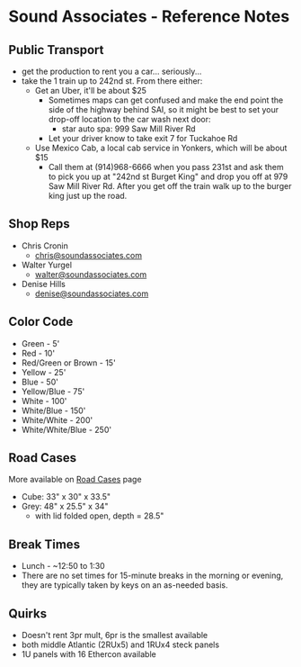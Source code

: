 # Sound Associates - Reference Notes

## Public Transport
* get the production to rent you a car... seriously...
* take the 1 train up to 242nd st. From there either:
	* Get an Uber, it'll be about $25
		* Sometimes maps can get confused and make the end point the side of the highway behind SAI, so it might be best to set your drop-off location to the car wash next door:
			* star auto spa: 999 Saw Mill River Rd
   		* Let your driver know to take exit 7 for Tuckahoe Rd	 
	* Use Mexico Cab, a local cab service in Yonkers, which will be about $15
   		* Call them at (914)968-6666‬ when you pass 231st and ask them to pick you up at "242nd st Burget King" and drop you off at 979 Saw Mill River Rd. After you get off the train walk up to the burger king just up the road.

## Shop Reps
* Chris Cronin
	* chris@soundassociates.com
* Walter Yurgel
	* walter@soundassociates.com
* Denise Hills	
	* denise@soundassociates.com

## Color Code
* Green - 5'
* Red - 10'
* Red/Green or Brown - 15'
* Yellow - 25'
* Blue - 50'
* Yellow/Blue - 75'
* White - 100'
* White/Blue - 150'
* White/White - 200'
* White/White/Blue - 250'

## Road Cases  
More available on [Road Cases](https://soundreferencenotes.com/ref_road_cases.html) page
* Cube: 33" x 30" x 33.5"
* Grey: 48" x 25.5" x 34"
    * with lid folded open, depth = 28.5"

## Break Times
* Lunch - ~12:50 to 1:30
* There are no set times for 15-minute breaks in the morning or evening, they are typically taken by keys on an as-needed basis.
  
## Quirks
* Doesn't rent 3pr mult, 6pr is the smallest available
* both middle Atlantic (2RUx5) and 1RUx4 steck panels
* 1U panels with 16 Ethercon available
